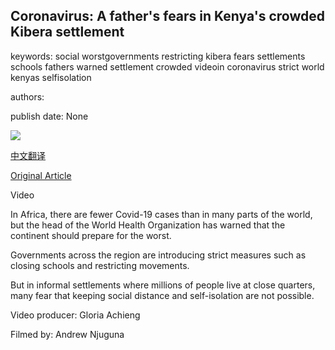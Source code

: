 ## Coronavirus: A father's fears in Kenya's crowded Kibera settlement

keywords: social worstgovernments restricting kibera fears settlements schools fathers warned settlement crowded videoin coronavirus strict world kenyas selfisolation

authors: 

publish date: None

![](https://ichef.bbci.co.uk/news/1024/branded_news/A800/production/_111380034_mediaitem111380033.jpg)

[中文翻译](Coronavirus%3A%20A%20father%27s%20fears%20in%20Kenya%27s%20crowded%20Kibera%20settlement_zh.md)

[Original Article](https://www.bbc.com/news/world-africa-51988073)

Video

In Africa, there are fewer Covid-19 cases than in many parts of the world, but the head of the World Health Organization has warned that the continent should prepare for the worst.

Governments across the region are introducing strict measures such as closing schools and restricting movements.

But in informal settlements where millions of people live at close quarters, many fear that keeping social distance and self-isolation are not possible.

Video producer: Gloria Achieng

Filmed by: Andrew Njuguna